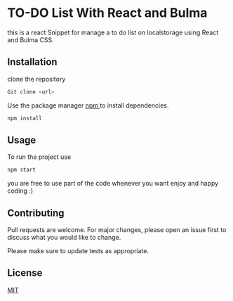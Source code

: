 # TO-DO List With React and Bulma

this is a react Snippet for manage a to do list on localstorage 
using React and Bulma CSS.

## Installation

clone the repository

```bash
Git clone <url>
```


Use the package manager [npm ](https://www.npmjs.com/) to install dependencies.

```bash
npm install 
```

## Usage

To run the project
use 

```python
npm start
```

you are free to use part of the code whenever you want 
enjoy and happy coding :)

## Contributing
Pull requests are welcome. For major changes, please open an issue first to discuss what you would like to change.

Please make sure to update tests as appropriate.

## License
[MIT](https://choosealicense.com/licenses/mit/)
